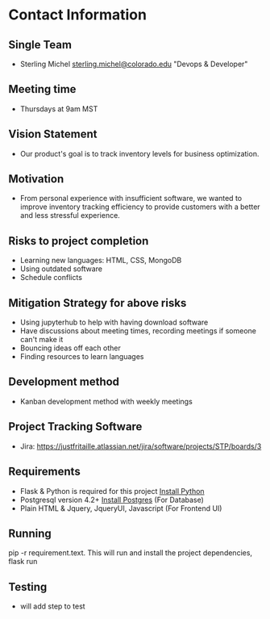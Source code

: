 # Contact Information

## Single Team

* Sterling Michel <sterling.michel@colorado.edu> "Devops & Developer"


## Meeting time

* Thursdays at 9am MST

## Vision Statement

* Our product's goal is to track inventory levels for business optimization.

## Motivation

* From personal experience with insufficient software, we wanted to improve inventory tracking efficiency to provide customers with a better and less stressful experience.

## Risks to project completion

* Learning new languages: HTML, CSS, MongoDB
* Using outdated software
* Schedule conflicts
  
## Mitigation Strategy for above risks

* Using jupyterhub to help with having download software
* Have discussions about meeting times, recording meetings if someone can't make it
* Bouncing ideas off each other
* Finding resources to learn languages

## Development method

* Kanban development method with weekly meetings

## Project Tracking Software

* Jira: https://justfritaille.atlassian.net/jira/software/projects/STP/boards/3

## Requirements

* Flask & Python is required for this project [Install Python](http://www.python.org/downloads) 
* Postgresql version 4.2+ [Install Postgres](https://www.postgres.org/) (For Database)
* Plain HTML & Jquery, JqueryUI, Javascript (For Frontend UI)

## Running

pip -r requirement.text. This will run and install the project dependencies, 
flask run

## Testing

* will add step to test

